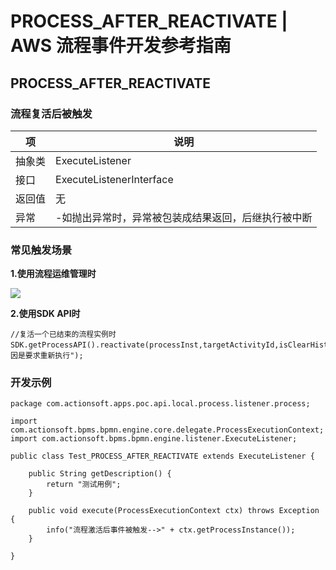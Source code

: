 # PROCESS_AFTER_REACTIVATE | AWS 流程事件开发参考指南

## PROCESS_AFTER_REACTIVATE

### 流程复活后被触发

项 | 说明  
---|---  
抽象类 | ExecuteListener  
接口 | ExecuteListenerInterface  
返回值 | 无  
异常 | -如抛出异常时，异常被包装成结果返回，后继执行被中断  
  
### 常见触发场景

**1.使用流程运维管理时**

![](https://docs.awspaas.com/reference-guide/aws-paas-process-listener-reference-guide/process_event/12.png)

**2.使用SDK API时**
    
    
    //复活一个已结束的流程实例时
    SDK.getProcessAPI().reactivate(processInst,targetActivityId,isClearHistory,optUser,targetUser,"原因是要求重新执行");
    

### 开发示例
    
    
    package com.actionsoft.apps.poc.api.local.process.listener.process;
    
    import com.actionsoft.bpms.bpmn.engine.core.delegate.ProcessExecutionContext;
    import com.actionsoft.bpms.bpmn.engine.listener.ExecuteListener;
    
    public class Test_PROCESS_AFTER_REACTIVATE extends ExecuteListener {
    
        public String getDescription() {
            return "测试用例";
        }
    
        public void execute(ProcessExecutionContext ctx) throws Exception {
            info("流程激活后事件被触发-->" + ctx.getProcessInstance());
        }
    
    }
